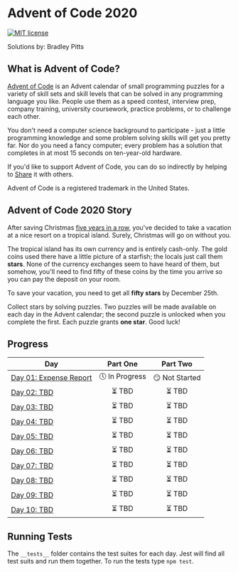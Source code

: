 # Advent of Code 2020

[![MIT license](https://img.shields.io/badge/License-MIT-blue.svg)](https://opensource.org/licenses/MIT)

Solutions by: Bradley Pitts

## What is Advent of Code?
[Advent of Code](https://adventofcode.com/2020/about) is an Advent calendar of small programming puzzles for a variety of skill sets and skill levels that can be solved in any programming language you like. People use them as a speed contest, interview prep, company training, university coursework, practice problems, or to challenge each other.

You don't need a computer science background to participate - just a little programming knowledge and some problem solving skills will get you pretty far. Nor do you need a fancy computer; every problem has a solution that completes in at most 15 seconds on ten-year-old hardware.

If you'd like to support Advent of Code, you can do so indirectly by helping to [Share](https://twitter.com/intent/tweet?text=Daily+programming+puzzles+at+Advent+of+Code&url=https%3A%2F%2Fadventofcode%2Ecom%2F&related=ericwastl&hashtags=AdventOfCode) it with others.

Advent of Code is a registered trademark in the United States.

## Advent of Code 2020 Story
After saving Christmas [five years in a row](https://adventofcode.com/events), you've decided to take a vacation at a nice resort on a tropical island. Surely, Christmas will go on without you.

The tropical island has its own currency and is entirely cash-only. The gold coins used there have a little picture of a starfish; the locals just call them **stars**. None of the currency exchanges seem to have heard of them, but somehow, you'll need to find fifty of these coins by the time you arrive so you can pay the deposit on your room.

To save your vacation, you need to get all **fifty stars** by December 25th.

Collect stars by solving puzzles. Two puzzles will be made available on each day in the Advent calendar; the second puzzle is unlocked when you complete the first. Each puzzle grants **one star**. Good luck!

## Progress

| Day  | Part One | Part Two | 
|---|:---:|:---:|
|[Day 01: Expense Report](https://github.com/BPitts8019/Advent-of-Code/tree/main/src/day-01)  | :clock5: In Progress | :smirk: Not Started |
|[Day 02: TBD](https://github.com/BPitts8019/Advent-of-Code/tree/main/src/day-02)  | :hourglass_flowing_sand: TBD | :hourglass_flowing_sand: TBD |
|[Day 03: TBD](https://github.com/BPitts8019/Advent-of-Code/tree/main/src/day-03)  | :hourglass_flowing_sand: TBD | :hourglass_flowing_sand: TBD |
|[Day 04: TBD](https://github.com/BPitts8019/Advent-of-Code/tree/main/src/day-04)  | :hourglass_flowing_sand: TBD | :hourglass_flowing_sand: TBD |
|[Day 05: TBD](https://github.com/BPitts8019/Advent-of-Code/tree/main/src/day-05)  | :hourglass_flowing_sand: TBD | :hourglass_flowing_sand: TBD |
|[Day 06: TBD](https://github.com/BPitts8019/Advent-of-Code/tree/main/src/day-06)  | :hourglass_flowing_sand: TBD | :hourglass_flowing_sand: TBD |
|[Day 07: TBD](https://github.com/BPitts8019/Advent-of-Code/tree/main/src/day-07)  | :hourglass_flowing_sand: TBD | :hourglass_flowing_sand: TBD |
|[Day 08: TBD](https://github.com/BPitts8019/Advent-of-Code/tree/main/src/day-08)  | :hourglass_flowing_sand: TBD | :hourglass_flowing_sand: TBD |
|[Day 09: TBD](https://github.com/BPitts8019/Advent-of-Code/tree/main/src/day-09)  | :hourglass_flowing_sand: TBD | :hourglass_flowing_sand: TBD |
|[Day 10: TBD](https://github.com/BPitts8019/Advent-of-Code/tree/main/src/day-10)  | :hourglass_flowing_sand: TBD | :hourglass_flowing_sand: TBD |

## Running Tests

The `__tests__` folder contains the test suites for each day. Jest will find all test suits and run them together. To run the tests type `npm test`.